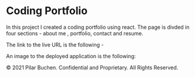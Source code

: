 # Coding Portfolio 

In this project I created a coding portfolio using react. The page is divded in four sections - about me , portfolio, contact and resume. 

The link to the live URL is the following - 

An image to the deployed application is the following:

© 2021 Pilar Buchen. Confidential and Proprietary. All Rights Reserved.